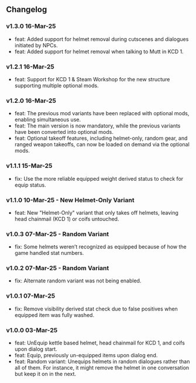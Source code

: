 ## Changelog

### v1.3.0 16-Mar-25
- feat: Added support for helmet removal during cutscenes and dialogues initiated by NPCs.
- feat: Added support for helmet removal when talking to Mutt in KCD 1.
 
### v1.2.1 16-Mar-25
- feat: Support for KCD 1 & Steam Workshop for the new structure supporting multiple optional mods.

### v1.2.0 16-Mar-25
- feat: The previous mod variants have been replaced with optional mods, enabling simultaneous use.
- feat: The main version is now mandatory, while the previous variants have been converted into optional mods.
- feat: Optional takeoff features, including helmet-only, random gear, and ranged weapon takeoffs, can now be loaded on demand via the optional mods.

### v1.1.1 15-Mar-25
- fix: Use the more reliable equipped weight derived status to check for equip status.

### v1.1.0 10-Mar-25 - New Helmet-Only Variant
- feat: New "Helmet-Only" variant that only takes off helmets, leaving head chainmail (KCD 1) or coifs untouched.

### v1.0.3 07-Mar-25 - Random Variant
- fix: Some helmets weren’t recognized as equipped because of how the game handled stat numbers.

### v1.0.2 07-Mar-25 - Random Variant
- fix: Alternate random variant was not being enabled.

### v1.0.1 07-Mar-25
- fix: Remove visibility derived stat check due to false positives when equipped item was fully washed.

### v1.0.0 03-Mar-25
- feat: UnEquip kettle based helmet, head chainmail for KCD 1, and coifs upon dialog start.
- feat: Equip, previously un-equipped items upon dialog end.
- feat: Random variant: Unequips helmets in random dialogues rather than all of them. For instance, it might remove the helmet in one conversation but keep it on in the next.
